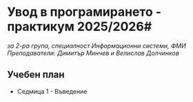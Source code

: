 # Увод в програмирането - практикум 2025/2026#
*за 2-ра група, специалност Информационни системи, ФМИ  
Преподаватели: Димитър Минчев и Велислав Долчинков*

## Учебен план
- Седмица 1 - Въведение